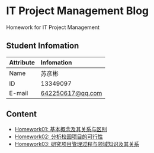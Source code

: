 # IT Project Management Blog
Homework for IT Project Management
 
## Student Infomation
|Attribute|Infomation|
|:---|:---|
|Name|苏彦彬|
|ID|13349097|
|E-mail|642250617@qq.com|

## Content
* [Homework01: 基本概念及其关系与区别](https://github.com/SuBruce/IT-Project-Management/blob/master/Homework01/Homework01.md)
* [Homework02: 分析校园项目的可行性](https://github.com/SuBruce/IT-Project-Management/blob/master/Homework02/Homework02.md)
* [Homework03: 研究项目管理过程与领域知识及其关系](https://github.com/SuBruce/IT-Project-Management/blob/master/Homework02/Homework03.md)
